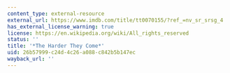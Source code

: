 ```yaml
---
content_type: external-resource
external_url: https://www.imdb.com/title/tt0070155/?ref_=nv_sr_srsg_4
has_external_license_warning: true
license: https://en.wikipedia.org/wiki/All_rights_reserved
status: ''
title: '*The Harder They Come*'
uid: 26b57999-c24d-4c26-a088-c842b5b147ec
wayback_url: ''
---
```

